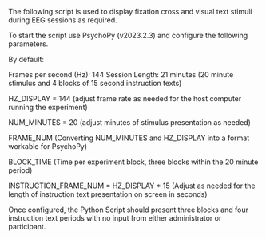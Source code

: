 The following script is used to display fixation cross and visual text stimuli during EEG sessions as required.

To start the script use PsychoPy (v2023.2.3) and configure the following parameters.

By default:

Frames per second (Hz): 144
Session Length: 21 minutes (20 minute stimulus and 4 blocks of 15 second instruction texts)

HZ_DISPLAY = 144 (adjust frame rate as needed for the host computer running the experiment)

NUM_MINUTES = 20 (adjust minutes of stimulus presentation as needed)

FRAME_NUM (Converting NUM_MINUTES and HZ_DISPLAY into a format workable for PsychoPy)

BLOCK_TIME (Time per experiment block, three blocks within the 20 minute period)

INSTRUCTION_FRAME_NUM = HZ_DISPLAY * 15 (Adjust as needed for the length of instruction text presentation on screen in seconds)

Once configured, the Python Script should present three blocks and four instruction text periods with no input from either
administrator or participant.